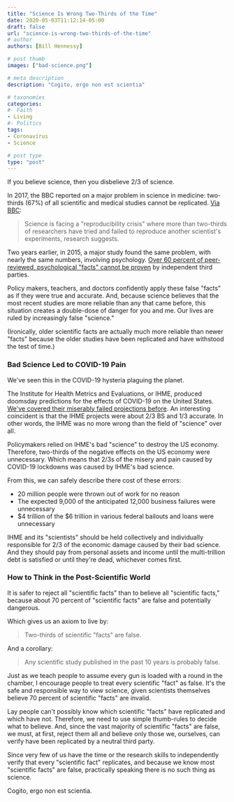 ```yaml
---
title: "Science Is Wrong Two-Thirds of the Time"
date: 2020-05-03T11:12:14-05:00
draft: false
url: "science-is-wrong-two-thirds-of-the-time"
# author
authors: [Bill Hennessy]

# post thumb
images: ["bad-science.png"]

# meta description
description: "Cogito, ergo non est scientia"

# taxonomies
categories: 
#- Faith
- Living
#- Politics
tags:
- Coronavirus
- Science

# post type
type: "post"
---
```


If you believe science, then you disbelieve 2/3 of science. 

In 2017, the BBC reported on a major problem in science in medicine: two-thirds (67%) of all scientific and medical studies cannot be replicated. [Via BBC](https://www.bbc.com/news/science-environment-39054778):

> Science is facing a "reproducibility crisis" where more than two-thirds of researchers have tried and failed to reproduce another scientist's experiments, research suggests.

Two years earlier, in 2015, a major study found the same problem, with nearly the same numbers, involving psychology. [Over 60 percent of peer-reviewed, psychological "facts" cannot be proven](https://www.psychologytoday.com/us/blog/straight-talk/201511/replication-problems-in-psychology) by independent third parties.

Policy makers, teachers, and doctors confidently apply these false "facts" as if they were true and accurate. And, because science believes that the most recent studies are more reliable than any that came before, this situation creates a double-dose of danger for you and me. Our lives are ruled by increasingly false "science." 

(Ironically, older scientific facts are actually much more reliable than newer "facts" because the older studies have been replicated and have withstood the test of time.)

### Bad Science Led to COVID-19 Pain

We've seen this in the COVID-19 hysteria plaguing the planet. 

The Institute for Health Metrics and Evaluations, or IHME, produced doomsday predictions for the effects of COVID-19 on the United States.[ We've covered their miserably failed projections before](https://hennessysview.com/monkeys-and-bill-gates/). An interesting coincident is that the IHME projects were about 2/3 BS and 1/3 accurate. In other words, the IHME was no more wrong than the field of "science" over all. 

Policymakers relied on IHME's bad "science" to destroy the US economy. Therefore, two-thirds of the negative effects on the US economy were unnecessary. Which means that 2/3s of the misery and pain caused by COVID-19 lockdowns was caused by IHME's bad science. 

From this, we can safely describe there cost of these errors:

- 20 million people were thrown out of work for no reason
- The expected 9,000 of the anticipated 12,000 business failures were unnecessary
- $4 trillion of the $6 trillion in various federal bailouts and loans were unnecessary

IHME and its "scientists" should be held collectively and individually responsible for 2/3 of the economic damage caused by their bad science. And they should pay from personal assets and income until the multi-trillion debt is satisfied or until they're dead, whichever comes first. 

### How to Think in the Post-Scientific World

It is safer to reject all "scientific facts" than to believe all "scientific facts," because about 70 percent of "scientific facts" are false and potentially dangerous. 

Which gives us an axiom to live by:

> Two-thirds of scientific "facts" are false.

And a corollary:

> Any scientific study published in the past 10 years is probably false.

Just as we teach people to assume every gun is loaded with a round in the chamber, I encourage people to treat every scientific "fact" as false. It's the safe and responsible way to view science, given scientists themselves believe 70 percent of scientific "facts" are invalid. 

Lay people can't possibly know which scientific "facts" have replicated and which have not. Therefore, we need to use simple thumb-rules to decide what to believe. And, since the vast majority of scientific "facts" are false, we must, at first, reject them all and believe only those we, ourselves, can verify have been replicated by a neutral third party. 

Since very few of us have the time or the research skills to independently verify that every "scientific fact" replicates, and because we know most "scientific facts" are false, practically speaking there is no such thing as science. 

Cogito, ergo non est scientia.
